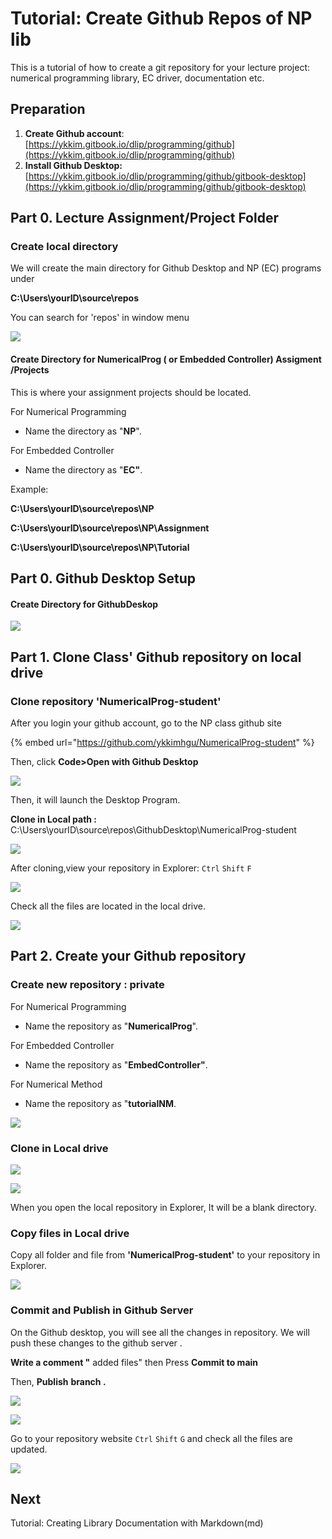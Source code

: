# Tutorial: Create Github Repos of NP lib

This is a tutorial of how to create a git repository for your lecture project:  numerical programming library, EC driver, documentation etc. 

## Preparation

1. **Create Github account**:  [https://ykkim.gitbook.io/dlip/programming/github](https://ykkim.gitbook.io/dlip/programming/github)
2. **Install Github Desktop:**  [https://ykkim.gitbook.io/dlip/programming/github/gitbook-desktop](https://ykkim.gitbook.io/dlip/programming/github/gitbook-desktop)



## Part 0. Lecture Assignment/Project Folder  

### Create local directory

We will create the main directory for Github Desktop and NP \(EC\) programs under 

**C:\Users\yourID\source\repos**

 You can search for 'repos' in window menu 

![](../../.gitbook/assets/image%20%2877%29.png)







#### **Create Directory for NumericalProg \( or Embedded Controller\) Assigment /Projects**

This is where your assignment projects  should be located. 

For Numerical Programming

* Name the directory as "**NP**". 

For Embedded Controller

* Name the directory as "**EC"**. 



Example:

**C:\Users\yourID\source\repos\NP**

**C:\Users\yourID\source\repos\NP\Assignment**

**C:\Users\yourID\source\repos\NP\Tutorial**



## Part 0. Github Desktop Setup 

#### **Create Directory for GithubDeskop**  



![](../../.gitbook/assets/image%20%2890%29.png)

## Part 1. Clone Class' Github repository on local drive 

### Clone repository 'NumericalProg-student'

After you login  your github account,  go to the NP class github site

{% embed url="https://github.com/ykkimhgu/NumericalProg-student" %}

Then, click  **Code&gt;Open with Github Desktop**

![](../../.gitbook/assets/image%20%2885%29.png)



Then, it will launch the Desktop Program.

**Clone in Local path :**  C:\Users\yourID\source\repos\GithubDesktop\NumericalProg-student

![](../../.gitbook/assets/image%20%2889%29.png)



After cloning,view your repository in Explorer: `Ctrl` `Shift` `F`  

![](../../.gitbook/assets/image%20%2887%29.png)

Check all the files are located in the local drive.

![](../../.gitbook/assets/image%20%2886%29.png)





## Part 2. Create your Github repository 

### Create new repository : private

For Numerical Programming

* Name the repository as "**NumericalProg**". 

For Embedded Controller

* Name the repository as "**EmbedController"**. 

For Numerical Method

* Name the repository as "**tutorialNM**. 

![](../../.gitbook/assets/image%20%2884%29.png)

### Clone in Local drive

![](../../.gitbook/assets/image%20%2883%29.png)

![](../../.gitbook/assets/image%20%2879%29.png)

When you open the local repository in Explorer,  It will be a blank directory. 

### 

### Copy files in Local drive

Copy all folder and file from **'NumericalProg-student'** to your repository in Explorer.



![](../../.gitbook/assets/image%20%2880%29.png)

### Commit and Publish in Github Server

On the Github desktop,  you will see all the changes in repository. We will push these changes to the github server .

**Write a comment "** added files" then Press **Commit to main**

Then, **Publish** **branch .**

![](../../.gitbook/assets/image%20%2881%29.png)



![](../../.gitbook/assets/image%20%2882%29.png)



Go to your repository website `Ctrl` `Shift` `G`  and check all the files are updated.

![](../../.gitbook/assets/image%20%2891%29.png)

## Next

Tutorial: Creating Library Documentation with Markdown\(md\)

